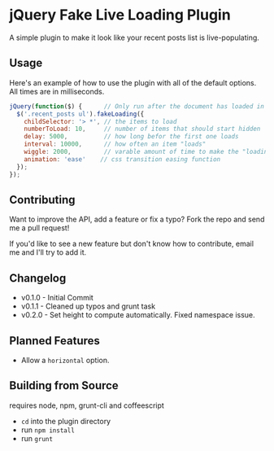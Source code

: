 # jQuery Fake Live Loading Plugin

A simple plugin to make it look like your recent posts list is live-populating.

## Usage

Here's an example of how to use the plugin with all of the default options. All times are in milliseconds.

```javascript
jQuery(function($) {      // Only run after the document has loaded in case the script is above the document.
  $('.recent_posts ul').fakeLoading({
    childSelector: '> *', // the items to load
    numberToLoad: 10,     // number of items that should start hidden
    delay: 5000,          // how long befor the first one loads
    interval: 10000,      // how often an item "loads"
    wiggle: 2000,         // varable amount of time to make the "loading" seem a little more random
    animation: 'ease'    // css transition easing function
  });
});
```

## Contributing

Want to improve the API, add a feature or fix a typo? Fork the repo and send me a pull request!

If you'd like to see a new feature but don't know how to contribute, email me and I'll try to add it.

## Changelog

* v0.1.0 - Initial Commit
* v0.1.1 - Cleaned up typos and grunt task
* v0.2.0 - Set height to compute automatically. Fixed namespace issue.

## Planned Features

* Allow a `horizontal` option.

## Building from Source

requires node, npm, grunt-cli and coffeescript

* `cd` into the plugin directory
* run `npm install`
* run `grunt`
